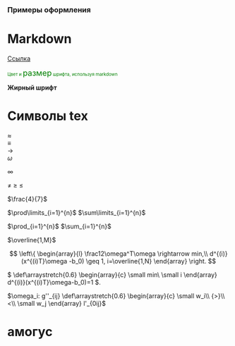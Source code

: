 ### **Примеры оформления**
# Markdown

[Cсылка](../лекции%20с%20мудла/v1.pdf)

<font size="1" color="green">
    Цвет и 
    <font size="4">размер</font> шрифта, используя markdown
</font>  

**Жирный шрифт**  


# Символы tex
$\approx$  
$\equiv$  
$\rightarrow$   
$\omega$  

$\infty$

$\neq$ $\geq$ $\leq$

$\frac{4}{7}$



$\prod\limits_{i=1}^{n}$
$\sum\limits_{i=1}^{n}$  

$\prod_{i=1}^{n}$
$\sum_{i=1}^{n}$  

$\overline{1,M}$

$$
\left\{
\begin{array}{l}
\frac12\omega^T\omega \rightarrow min,\\
d^{(i)}(x^{(i)T}\omega -b_0) \geq 1, i=\overline{1,N}
\end{array}
\right.
$$ 

$
\def\arraystretch{0.6}
\begin{array}{c}
\small min\\
\small i
\end{array}
d^{(i)}(x^{(i)T}\omega-b_0)=1
$.

$\omega_i: 
g''_{ij}
\def\arraystretch{0.6}
\begin{array}{c} 
\small w_i\\ 
{>}\\
<\\
\small w_j
\end{array}
l'_{0ij}$

# амогус